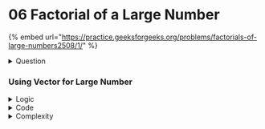 # 06 Factorial of a Large Number

{% embed url="https://practice.geeksforgeeks.org/problems/factorials-of-large-numbers2508/1/" %}

<details>

<summary>Question</summary>

Given an integer N, find its factorial.\
\
**Example 1:**

```
Input: N = 5
Output: 120
Explanation : 5! = 1*2*3*4*5 = 120
```

**Example 2:**

```
Input: N = 10
Output: 3628800
Explanation :
10! = 1*2*3*4*5*6*7*8*9*10 = 3628800
```

**Expected Time Complexity**: $$O(N^2)$$****

**Expected Auxilliary Space**: $$O(1)$$​

**Constraints**: $$1 ≤ N ≤ 1000$$

</details>

### Using Vector for Large Number

<details>

<summary>Logic</summary>

1. Factorial of larger numbers are unmanageable by any primitive data types.
2. Use a vector to represent a number
3. Perform multiplication just like how we used to do in school by hand
4. To multiply vector `v` with integer `x`&#x20;
   1. Multiply each digit of `v` by `x`
   2. Update `carry`
   3. Replace each digit of `v`

</details>

<details>

<summary>Code</summary>

```cpp
void multiply(vector<int> &res, int x) {
    long long product, carry = 0;
    for(int i = 0; i < res.size(); i++) {
        product = res[i] * x + carry;
        res[i] = product % 10;
        carry = product / 10;
    }
    
    while(carry) {
        res.push_back(carry % 10);
        carry /= 10;
    }
}

vector<int> factorial(int N){
    vector<int> res = {1};
    for(int i = 1; i <= N; i++)
        multiply(res, i);
        
    reverse(res.begin(), res.end());
    
    return res;
}
```

</details>

<details>

<summary>Complexity</summary>

Time Complexity: $$O(n)$$​

Space Complexity: $$O(n)$$​

</details>
